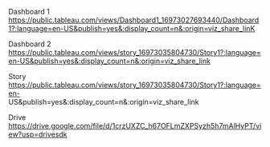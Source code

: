 Dashboard 1   https://public.tableau.com/views/Dashboard1_16973027693440/Dashboard1?:language=en-US&publish=yes&:display_count=n&:origin=viz_share_linK       

Dashboard 2   https://public.tableau.com/views/story_16973035804730/Story1?:language=en-US&publish=yes&:display_count=n&:origin=viz_share_link         

Story          https://public.tableau.com/views/story_16973035804730/Story1?:language=en-              
 US&publish=yes&:display_count=n&:origin=viz_share_link

Drive
https://drive.google.com/file/d/1crzUXZC_h67OFLmZXPSyzh5h7mAlHyPT/view?usp=drivesdk
